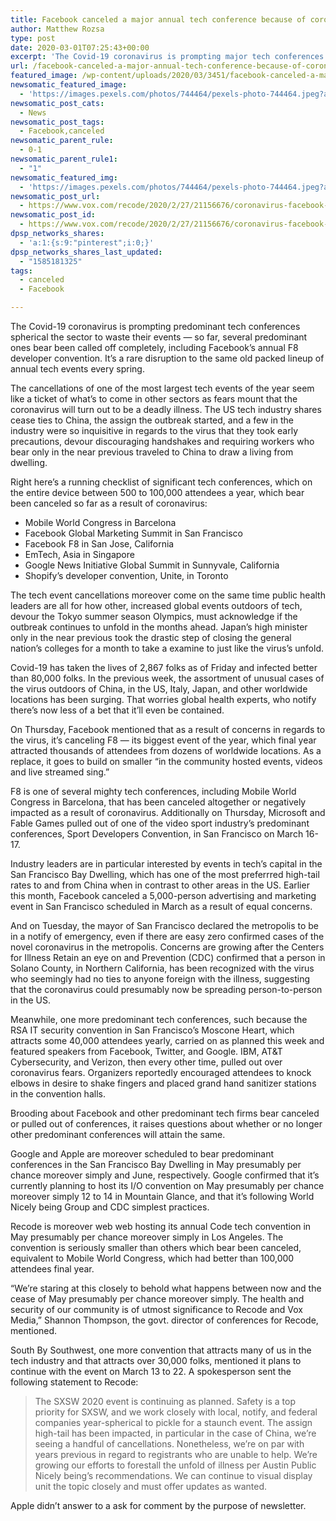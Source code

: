 ```yaml
---
title: Facebook canceled a major annual tech conference because of coronavirus. It’s not alone.
author: Matthew Rozsa
type: post
date: 2020-03-01T07:25:43+00:00
excerpt: 'The Covid-19 coronavirus is prompting major tech conferences around the world to cancel their events — so far, several major ones have been called off entirely, including Facebook’s annual F8 developer conference. It’s an unprecedented disruption to the usual packed lineup of annual tech events every spring. The cancellations of some of the biggest tech&hellip;'
url: /facebook-canceled-a-major-annual-tech-conference-because-of-coronavirus-its-not-alone/
featured_image: /wp-content/uploads/2020/03/3451/facebook-canceled-a-major-annual-tech-conference-because-of-coronavirus-its-not-alone.jpeg
newsomatic_featured_image:
  - 'https://images.pexels.com/photos/744464/pexels-photo-744464.jpeg?auto=compress&#038;cs=tinysrgb&#038;h=650&#038;w=940'
newsomatic_post_cats:
  - News
newsomatic_post_tags:
  - Facebook,canceled
newsomatic_parent_rule:
  - 0-1
newsomatic_parent_rule1:
  - "1"
newsomatic_featured_img:
  - 'https://images.pexels.com/photos/744464/pexels-photo-744464.jpeg?auto=compress&#038;cs=tinysrgb&#038;h=650&#038;w=940'
newsomatic_post_url:
  - https://www.vox.com/recode/2020/2/27/21156676/coronavirus-facebook-f8-canceled-major-tech-conferences-covid-19
newsomatic_post_id:
  - https://www.vox.com/recode/2020/2/27/21156676/coronavirus-facebook-f8-canceled-major-tech-conferences-covid-19
dpsp_networks_shares:
  - 'a:1:{s:9:"pinterest";i:0;}'
dpsp_networks_shares_last_updated:
  - "1585181325"
tags:
  - canceled
  - Facebook

---
```

<div class="c-entry-content">
  <p id="baL1RJ">
    The Covid-19 coronavirus is prompting predominant tech conferences spherical the sector to waste their events — so far, several predominant ones bear been called off completely, including Facebook’s annual F8 developer convention. It’s a rare disruption to the same old packed lineup of annual tech events every spring.
  </p>
  
  <p id="cZuYii">
    The cancellations of one of the most largest tech events of the year seem like a ticket of what’s to come in other sectors as fears mount that the coronavirus will turn out to be a deadly illness. The US tech industry shares cease ties to China, the assign the outbreak started, and a few in the industry were so inquisitive in regards to the virus that they took early precautions, devour discouraging handshakes and requiring workers who bear only in the near previous traveled to China to draw a living from dwelling.
  </p>
  
  <p id="rRGa1u">
    Right here’s a running checklist of significant tech conferences, which on the entire device between 500 to 100,000 attendees a year, which bear been canceled so far as a result of coronavirus:
  </p>
  
  <ul>
    <li id="qol3uy">
      Mobile World Congress in Barcelona
    </li>
    <li id="s9OuB5">
      Facebook Global Marketing Summit in San Francisco
    </li>
    <li id="Oo9ShQ">
      Facebook F8 in San Jose, California
    </li>
    <li id="mIri42">
      EmTech, Asia in Singapore
    </li>
    <li id="YUCrSy">
      Google News Initiative Global Summit in Sunnyvale, California
    </li>
    <li id="ACnf0e">
      Shopify’s developer convention, Unite, in Toronto
    </li>
  </ul>
  
  <p id="sg3WLF">
    The tech event cancellations moreover come on the same time public health leaders are all for how other, increased global events outdoors of tech, devour the Tokyo summer season Olympics, must acknowledge if the outbreak continues to unfold in the months ahead. Japan’s high minister only in the near previous took the drastic step of closing the general nation’s colleges for a month to take a examine to just like the virus’s unfold.
  </p>
  
  <p id="1R7uYZ">
    Covid-19 has taken the lives of 2,867 folks as of Friday and infected better than 80,000 folks. In the previous week, the assortment of unusual cases of the virus outdoors of China, in the US, Italy, Japan, and other worldwide locations has been surging. That worries global health experts, who notify there’s now less of a bet that it&#8217;ll even be contained.
  </p>
  
  <p id="ewNm7Y">
    On Thursday, Facebook mentioned that as a result of concerns in regards to the virus, it’s canceling F8 — its biggest event of the year, which final year attracted thousands of attendees from dozens of worldwide locations. As a replace, it goes to build on smaller “in the community hosted events, videos and live streamed sing.”
  </p>
  
  <p id="1eqBAd">
    F8 is one of several mighty tech conferences, including Mobile World Congress in Barcelona, that has been canceled altogether or negatively impacted as a result of coronavirus. Additionally on Thursday, Microsoft and Fable Games pulled out of one of the video sport industry’s predominant conferences, Sport Developers Convention, in San Francisco on March 16-17.
  </p>
  
  <p id="O2Enxd">
    Industry leaders are in particular interested by events in tech’s capital in the San Francisco Bay Dwelling, which has one of the most preferrred high-tail rates to and from China when in contrast to other areas in the US. Earlier this month, Facebook canceled a 5,000-person advertising and marketing event in San Francisco scheduled in March as a result of equal concerns.
  </p>
  
  <p id="SanqZW">
    And on Tuesday, the mayor of San Francisco declared the metropolis to be in a notify of emergency, even if there are easy zero confirmed cases of the novel coronavirus in the metropolis. Concerns are growing after the Centers for Illness Retain an eye on and Prevention (CDC) confirmed that a person in Solano County, in Northern California, has been recognized with the virus who seemingly had no ties to anyone foreign with the illness, suggesting that the coronavirus could presumably now be spreading person-to-person in the US.
  </p>
  
  <p id="QamcZo">
    Meanwhile, one more predominant tech conferences, such because the RSA IT security convention in San Francisco’s Moscone Heart, which attracts some 40,000 attendees yearly, carried on as planned this week and featured speakers from Facebook, Twitter, and Google. IBM, AT&T Cybersecurity, and Verizon, then every other time, pulled out over coronavirus fears. Organizers reportedly encouraged attendees to knock elbows in desire to shake fingers and placed grand hand sanitizer stations in the convention halls.
  </p>
  
  <p id="d1xiAg">
    Brooding about Facebook and other predominant tech firms bear canceled or pulled out of conferences, it raises questions about whether or no longer other predominant conferences will attain the same.
  </p>
  
  <p id="cU4T0d">
    Google and Apple are moreover scheduled to bear predominant conferences in the San Francisco Bay Dwelling in May presumably per chance moreover simply and June, respectively. Google confirmed that it&#8217;s currently planning to host its I/O convention on May presumably per chance moreover simply 12 to 14 in Mountain Glance, and that it’s following World Nicely being Group and CDC simplest practices.
  </p>
  
  <p id="kvvdgV">
    Recode is moreover web web hosting its annual Code tech convention in May presumably per chance moreover simply in Los Angeles. The convention is seriously smaller than others which bear been canceled, equivalent to Mobile World Congress, which had better than 100,000 attendees final year.
  </p>
  
  <p id="xJyriU">
    “We&#8217;re staring at this closely to behold what happens between now and the cease of May presumably per chance moreover simply. The health and security of our community is of utmost significance to Recode and Vox Media,” Shannon Thompson, the govt. director of conferences for Recode, mentioned.
  </p>
  
  <p id="0xyzw7">
    South By Southwest, one more convention that attracts many of us in the tech industry and that attracts over 30,000 folks, mentioned it plans to continue with the event on March 13 to 22. A spokesperson sent the following statement to Recode:
  </p>
  
  <blockquote>
    <p id="qGP7KR">
      The SXSW 2020 event is continuing as planned. Safety is a top priority for SXSW, and we work closely with local, notify, and federal companies year-spherical to pickle for a staunch event. The assign high-tail has been impacted, in particular in the case of China, we&#8217;re seeing a handful of cancellations. Nonetheless, we&#8217;re on par with years previous in regard to registrants who are unable to help. We&#8217;re growing our efforts to forestall the unfold of illness per Austin Public Nicely being’s recommendations. We can continue to visual display unit the topic closely and must offer updates as wanted.
    </p>
  </blockquote>
  
  <p id="uj8ZBW">
    Apple didn&#8217;t answer to a ask for comment by the purpose of newsletter.
  </p></p>
</div>
